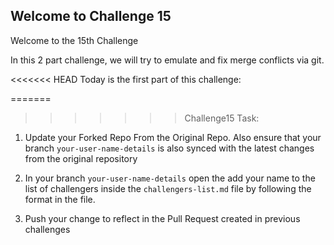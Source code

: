 ## Welcome to Challenge 15

Welcome to the 15th Challenge 

In this 2 part challenge, we will try to emulate and fix merge conflicts via git. 

<<<<<<< HEAD
Today is the first part of this challenge: 

=======
>>>>>>> Challenge15
Task: 
1. Update your Forked Repo From the Original Repo. Also ensure that your branch ``your-user-name-details`` is also synced with the latest changes from the original repository

2. In your branch ``your-user-name-details`` open the add your name to the list of challengers inside the ``challengers-list.md`` file by following the format in the file. 

3. Push your change to reflect in the Pull Request created in previous challenges


